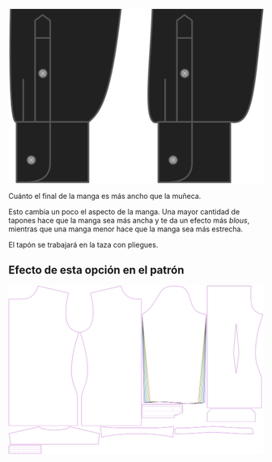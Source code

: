 ![Plisado del puño](cuffdrape.svg)

Cuánto el final de la manga es más ancho que la muñeca.

<Note>

Esto cambia un poco el aspecto de la manga. 
Una mayor cantidad de tapones hace que la manga sea más ancha y te da un efecto más *blous*, mientras que una manga menor hace que la manga sea más estrecha.

El tapón se trabajará en la taza con pliegues.

</Note>

## Efecto de esta opción en el patrón
![Esta imagen muestra el efecto de esta opción superponiendo varias variantes que tienen un valor diferente para esta opción](simon_cuffdrape_sample.svg "Efecto de esta opción en el patrón")
